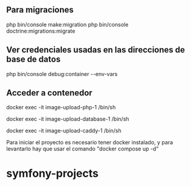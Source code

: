 ## Para migraciones 

php bin/console make:migration
php bin/console doctrine:migrations:migrate

## Ver credenciales usadas en las direcciones de base de datos 

php bin/console debug:container --env-vars

## Acceder a contenedor 

docker exec -it image-upload-php-1 /bin/sh

docker exec -it image-upload-database-1 /bin/sh

docker exec -it image-upload-caddy-1 /bin/sh


Para iniciar el proyecto es necesario tener docker instalado, y para levantarlo hay que usar el comando "docker compose up -d"

# symfony-projects
